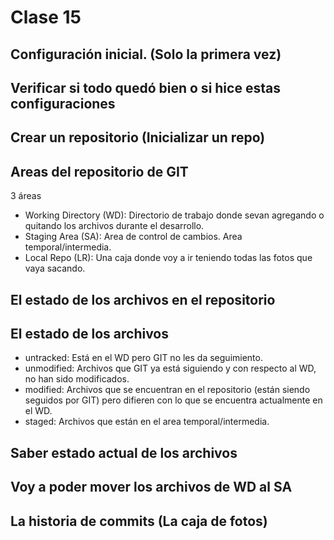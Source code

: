 # Clase 15

## Configuración inicial. (Solo la primera vez)

<!-- sh
git config --global user.name "Hernán Bianchimano"
git config --global user.email "hernanbianchimano@gmail.com"
 -->

 ## Verificar si todo quedó bien o si hice estas configuraciones

 <!-- sh
 git config --get-regexp user
  -->

## Crear un repositorio (Inicializar un repo)

<!-- sh
git init
 -->

 ## Areas del repositorio de GIT

 3 áreas
 
 * Working Directory (WD): Directorio de trabajo donde sevan agregando o quitando los archivos durante el desarrollo.
 * Staging Area (SA): Area de control de cambios. Area temporal/intermedia.
 * Local Repo (LR): Una caja donde voy a ir teniendo todas las fotos que vaya sacando.

 ## El estado de los archivos en el repositorio

 ## El estado de los archivos

 * untracked: Está en el WD pero GIT no les da seguimiento.
 * unmodified: Archivos que GIT ya está siguiendo y con respecto al WD, no han sido modificados.
 * modified: Archivos que se encuentran en el repositorio (están siendo seguidos por GIT) pero difieren con lo que se encuentra actualmente en el WD.
 * staged: Archivos que están en el area temporal/intermedia.

 ## Saber estado actual de los archivos

<!-- 
git status
 -->

 ## Voy a poder mover los archivos de WD al SA

 <!-- sh
 git add <nombre-archivo>
 git add index.html
 git add README.md css/estilos.css
 git add .  (agrego todos los archivos U o M) -->

 ## La historia de commits (La caja de fotos)

 <!--sh
 git log # La historia de commit detallada
 git log --oneline # Historia resumida
  
 Nota: si la consola queda bloqueada y no puedo salir del listado
 tengo que apretar la tecla q (quit).
  -->
